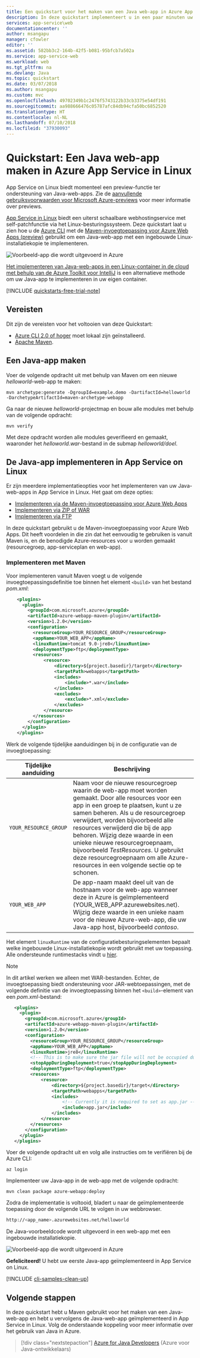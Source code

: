 ```yaml
---
title: Een quickstart voor het maken van een Java web-app in Azure App Service in Linux
description: In deze quickstart implementeert u in een paar minuten uw eerste Java-app (Hallo wereld) in Azure App Service in Linux.
services: app-service\web
documentationcenter: ''
author: msangapu
manager: cfowler
editor: ''
ms.assetid: 582bb3c2-164b-42f5-b081-95bfcb7a502a
ms.service: app-service-web
ms.workload: web
ms.tgt_pltfrm: na
ms.devlang: Java
ms.topic: quickstart
ms.date: 03/07/2018
ms.author: msangapu
ms.custom: mvc
ms.openlocfilehash: 49702349b1c2476f5743122b33cb3375e54df191
ms.sourcegitcommit: aa988666476c05787afc84db94cfa50bc6852520
ms.translationtype: HT
ms.contentlocale: nl-NL
ms.lasthandoff: 07/10/2018
ms.locfileid: "37930093"
---
```

# <a name="quickstart-create-a-java-web-app-in-app-service-on-linux"></a>Quickstart: Een Java web-app maken in Azure App Service in Linux

App Service on Linux biedt momenteel een preview-functie ter ondersteuning van Java-web-apps. Zie de [aanvullende gebruiksvoorwaarden voor Microsoft Azure-previews](https://azure.microsoft.com/support/legal/preview-supplemental-terms/) voor meer informatie over previews. 

[App Service in Linux](app-service-linux-intro.md) biedt een uiterst schaalbare webhostingservice met self-patchfunctie via het Linux-besturingssysteem. Deze quickstart laat u zien hoe u de [Azure CLI](https://docs.microsoft.com/cli/azure/get-started-with-azure-cli) met de [Maven-invoegtoepassing voor Azure Web Apps (preview)](https://github.com/Microsoft/azure-maven-plugins/tree/develop/azure-webapp-maven-plugin) gebruikt om een Java-web-app met een ingebouwde Linux-installatiekopie te implementeren.

![Voorbeeld-app die wordt uitgevoerd in Azure](media/quickstart-java/java-hello-world-in-browser.png)

[Het implementeren van Java-web-apps in een Linux-container in de cloud met behulp van de Azure Toolkit voor IntelliJ](https://docs.microsoft.com/java/azure/intellij/azure-toolkit-for-intellij-hello-world-web-app-linux) is een alternatieve methode om uw Java-app te implementeren in uw eigen container.

[!INCLUDE [quickstarts-free-trial-note](../../../includes/quickstarts-free-trial-note.md)]


## <a name="prerequisites"></a>Vereisten

Dit zijn de vereisten voor het voltooien van deze Quickstart: 

* [Azure CLI 2.0 of hoger](https://docs.microsoft.com/cli/azure/install-azure-cli?view=azure-cli-latest) moet lokaal zijn geïnstalleerd.
* [Apache Maven](http://maven.apache.org/).



## <a name="create-a-java-app"></a>Een Java-app maken

Voer de volgende opdracht uit met behulp van Maven om een nieuwe *helloworld*-web-app te maken:  

    mvn archetype:generate -DgroupId=example.demo -DartifactId=helloworld -DarchetypeArtifactId=maven-archetype-webapp

Ga naar de nieuwe *helloworld*-projectmap en bouw alle modules met behulp van de volgende opdracht:

    mvn verify

Met deze opdracht worden alle modules geverifieerd en gemaakt, waaronder het *helloworld.war*-bestand in de submap *helloworld/doel*.


## <a name="deploying-the-java-app-to-app-service-on-linux"></a>De Java-app implementeren in App Service on Linux

Er zijn meerdere implementatieopties voor het implementeren van uw Java-web-apps in App Service in Linux. Het gaat om deze opties:

* [Implementeren via de Maven-invoegtoepassing voor Azure Web Apps](https://github.com/Microsoft/azure-maven-plugins/tree/develop/azure-webapp-maven-plugin)
* [Implementeren via ZIP of WAR](https://docs.microsoft.com/azure/app-service/app-service-deploy-zip)
* [Implementeren via FTP](https://docs.microsoft.com/azure/app-service/app-service-deploy-ftp)

In deze quickstart gebruikt u de Maven-invoegtoepassing voor Azure Web Apps. Dit heeft voordelen in die zin dat het eenvoudig te gebruiken is vanuit Maven is, en de benodigde Azure-resources voor u worden gemaakt (resourcegroep, app-serviceplan en web-app).

### <a name="deploy-with-maven"></a>Implementeren met Maven

Voor implementeren vanuit Maven voegt u de volgende invoegtoepassingsdefinitie toe binnen het element `<build>` van het bestand *pom.xml*:

```xml
    <plugins>
      <plugin>
        <groupId>com.microsoft.azure</groupId> 
        <artifactId>azure-webapp-maven-plugin</artifactId> 
        <version>1.2.0</version>
        <configuration> 
          <resourceGroup>YOUR_RESOURCE_GROUP</resourceGroup> 
          <appName>YOUR_WEB_APP</appName> 
          <linuxRuntime>tomcat 9.0-jre8</linuxRuntime>
          <deploymentType>ftp</deploymentType> 
          <resources> 
              <resource> 
                  <directory>${project.basedir}/target</directory> 
                  <targetPath>webapps</targetPath> 
                  <includes> 
                      <include>*.war</include> 
                  </includes> 
                  <excludes> 
                      <exclude>*.xml</exclude> 
                  </excludes> 
              </resource> 
          </resources> 
        </configuration>
      </plugin>
    </plugins>
```    

Werk de volgende tijdelijke aanduidingen bij in de configuratie van de invoegtoepassing:

| Tijdelijke aanduiding | Beschrijving |
| ----------- | ----------- |
| `YOUR_RESOURCE_GROUP` | Naam voor de nieuwe resourcegroep waarin de web-app moet worden gemaakt. Door alle resources voor een app in een groep te plaatsen, kunt u ze samen beheren. Als u de resourcegroep verwijdert, worden bijvoorbeeld alle resources verwijderd die bij de app behoren. Wijzig deze waarde in een unieke nieuwe resourcegroepnaam, bijvoorbeeld *TestResources*. U gebruikt deze resourcegroepnaam om alle Azure-resources in een volgende sectie op te schonen. |
| `YOUR_WEB_APP` | De app-naam maakt deel uit van de hostnaam voor de web-app wanneer deze in Azure is geïmplementeerd (YOUR_WEB_APP.azurewebsites.net). Wijzig deze waarde in een unieke naam voor de nieuwe Azure-web-app, die uw Java-app host, bijvoorbeeld *contoso*. |

Het element `linuxRuntime` van de configuratiebesturingselementen bepaalt welke ingebouwde Linux-installatiekopie wordt gebruikt met uw toepassing. Alle ondersteunde runtimestacks vindt u [hier](https://github.com/Microsoft/azure-maven-plugins/tree/develop/azure-webapp-maven-plugin#runtime-stacks). 


> [!NOTE] 
> In dit artikel werken we alleen met WAR-bestanden. Echter, de invoegtoepassing biedt ondersteuning voor JAR-webtoepassingen, met de volgende definitie van de invoegtoepassing binnen het `<build>`-element van een *pom.xml*-bestand:
>
>```xml
>    <plugins>
>      <plugin>
>        <groupId>com.microsoft.azure</groupId> 
>        <artifactId>azure-webapp-maven-plugin</artifactId> 
>        <version>1.2.0</version>
>        <configuration> 
>          <resourceGroup>YOUR_RESOURCE_GROUP</resourceGroup> 
>          <appName>YOUR_WEB_APP</appName> 
>          <linuxRuntime>jre8</linuxRuntime>   
>          <!-- This is to make sure the jar file will not be occupied during the deployment -->
>          <stopAppDuringDeployment>true</stopAppDuringDeployment>
>          <deploymentType>ftp</deploymentType> 
>          <resources> 
>              <resource> 
>                  <directory>${project.basedir}/target</directory> 
>                  <targetPath>webapps</targetPath> 
>                  <includes> 
>                      <!-- Currently it is required to set as app.jar -->
>                      <include>app.jar</include> 
>                  </includes>  
>              </resource> 
>          </resources> 
>        </configuration>
>      </plugin>
>    </plugins>
>```    

Voer de volgende opdracht uit en volg alle instructies om te verifiëren bij de Azure CLI:

    az login

Implementeer uw Java-app in de web-app met de volgende opdracht:

    mvn clean package azure-webapp:deploy


Zodra de implementatie is voltooid, bladert u naar de geïmplementeerde toepassing door de volgende URL te volgen in uw webbrowser.

```bash
http://<app_name>.azurewebsites.net/helloworld
```

De Java-voorbeeldcode wordt uitgevoerd in een web-app met een ingebouwde installatiekopie.

![Voorbeeld-app die wordt uitgevoerd in Azure](media/quickstart-java/java-hello-world-in-browser-curl.png)

**Gefeliciteerd!** U hebt uw eerste Java-app geïmplementeerd in App Service on Linux.


[!INCLUDE [cli-samples-clean-up](../../../includes/cli-samples-clean-up.md)]


## <a name="next-steps"></a>Volgende stappen

In deze quickstart hebt u Maven gebruikt voor het maken van een Java-web-app en hebt u vervolgens de Java-web-app geïmplementeerd in App Service in Linux. Volg de onderstaande koppeling voor meer informatie over het gebruik van Java in Azure.

> [!div class="nextstepaction"]
> [Azure for Java Developers](https://docs.microsoft.com/java/azure/) (Azure voor Java-ontwikkelaars)

